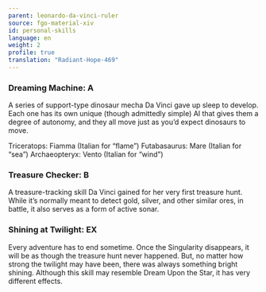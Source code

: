 ```yaml
---
parent: leonardo-da-vinci-ruler
source: fgo-material-xiv
id: personal-skills
language: en
weight: 2
profile: true
translation: "Radiant-Hope-469"
---
```


### Dreaming Machine: A

A series of support-type dinosaur mecha Da Vinci gave up sleep to develop. Each one has its own unique (though admittedly simple) AI that gives them a degree of autonomy, and they all move just as you’d expect dinosaurs to move.

Triceratops: Fiamma (Italian for “flame”) Futabasaurus: Mare (Italian for “sea”)
Archaeopteryx: Vento (Italian for “wind”)

### Treasure Checker: B

A treasure-tracking skill Da Vinci gained for her very first treasure hunt. While it’s normally meant to detect gold, silver, and other similar ores, in battle, it also serves as a form of active sonar.

### Shining at Twilight: EX

Every adventure has to end sometime. Once the Singularity disappears, it will be as though the treasure hunt never happened. But, no matter how strong the twilight may have been, there was always something bright shining.
Although this skill may resemble Dream Upon the Star, it has very different effects.
